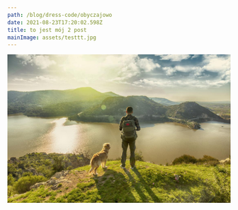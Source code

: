 ```yaml
---
path: /blog/dress-code/obyczajowo
date: 2021-08-23T17:20:02.598Z
title: to jest mój 2 post
mainImage: assets/testtt.jpg
---
```

![](assets/man-walking-dog.jpg)